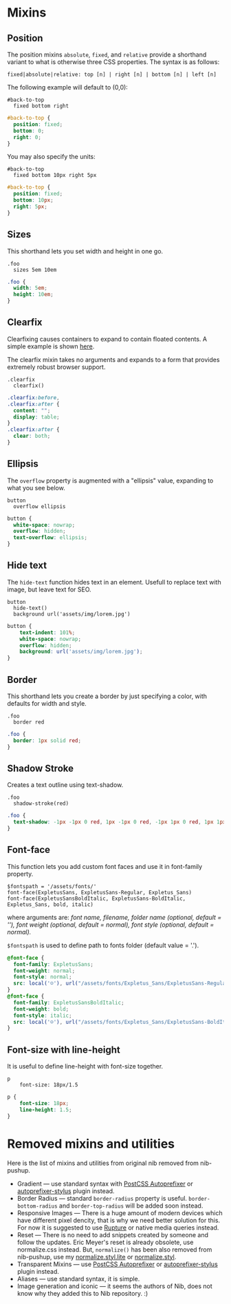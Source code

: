 # Mixins
## Position

The position mixins `absolute`, `fixed`, and `relative` provide a shorthand variant to what is otherwise three CSS properties. The syntax is as follows:

```
fixed|absolute|relative: top [n] | right [n] | bottom [n] | left [n]
```

The following example will default to (0,0):

```stylus
#back-to-top
  fixed bottom right
```

```css
#back-to-top {
  position: fixed;
  bottom: 0;
  right: 0;
}
```

You may also specify the units:

```stylus
#back-to-top
  fixed bottom 10px right 5px
```

```css
#back-to-top {
  position: fixed;
  bottom: 10px;
  right: 5px;
}
```

## Sizes
This shorthand lets you set width and height in one go.

```stylus
.foo
  sizes 5em 10em
```

```css
.foo {
  width: 5em;
  height: 10em;
}
```

## Clearfix
Clearfixing causes containers to expand to contain floated contents. A simple example is shown [here](http://learnlayout.com/clearfix.html).

The clearfix mixin takes no arguments and expands to a form that provides extremely robust browser support.

```stylus
.clearfix
  clearfix()
```

```css
.clearfix:before,
.clearfix:after {
  content: "";
  display: table;
}
.clearfix:after {
  clear: both;
}
```

## Ellipsis
The `overflow` property is augmented with a "ellipsis" value, expanding to what you see below.

```stylus
button
  overflow ellipsis
```

```css
button {
  white-space: nowrap;
  overflow: hidden;
  text-overflow: ellipsis;
}
```

## Hide text
The `hide-text` function hides text in an element. Usefull to replace text with image, but leave text for SEO.

```stylus
button
  hide-text()
  background url('assets/img/lorem.jpg')
```

```css
button {
    text-indent: 101%;
    white-space: nowrap;
    overflow: hidden;
    background: url('assets/img/lorem.jpg');
}
```

## Border
This shorthand lets you create a border by just specifying a color, with defaults for width and style.

```stylus
.foo
  border red
```

```css
.foo {
  border: 1px solid red;
}
```

## Shadow Stroke
Creates a text outline using text-shadow.

```stylus
.foo
  shadow-stroke(red)
```

```css
.foo {
  text-shadow: -1px -1px 0 red, 1px -1px 0 red, -1px 1px 0 red, 1px 1px 0 red;
}
```


## Font-face
This function lets you add custom font faces and use it in font-family property.

```stylus
$fontspath = '/assets/fonts/'
font-face(ExpletusSans, ExpletusSans-Regular, Expletus_Sans)
font-face(ExpletusSansBoldItalic, ExpletusSans-BoldItalic, Expletus_Sans, bold, italic)
```
where arguments are: *font name, filename, folder name (optional, default = ''), font weight (optional, default = normal), font style (optional, default = normal).*

`$fontspath` is used to define path to fonts folder (default value = '.').
```css
@font-face {
  font-family: ExpletusSans;
  font-weight: normal;
  font-style: normal;
  src: local('☺'), url("/assets/fonts/Expletus_Sans/ExpletusSans-Regular.woff") format('woff');
}
@font-face {
  font-family: ExpletusSansBoldItalic;
  font-weight: bold;
  font-style: italic;
  src: local('☺'), url("/assets/fonts/Expletus_Sans/ExpletusSans-BoldItalic.woff") format('woff');
}
```

## Font-size with line-height

It is useful to define line-height with font-size together.

```stylus
p
    font-size: 18px/1.5
```
```css
p {
    font-size: 18px;
    line-height: 1.5;
}
```

# Removed mixins and utilities
Here is the list of mixins and utilities from original nib removed from nib-pushup.

- Gradient — use standard syntax with [PostCSS Autoprefixer](https://github.com/postcss/autoprefixer) or [autoprefixer-stylus](https://www.npmjs.com/package/autoprefixer-stylus) plugin instead.
- Border Radius — standard `border-radius` property is useful. `border-bottom-radius` and `border-top-radius` will be added soon instead.
- Responsive Images — There is a huge amount of modern devices which have different pixel dencity, that is why we need better solution for this. For now it is suggested to use [Rupture](https://github.com/jescalan/rupture) or native media queries instead.
- Reset — There is no need to add snippets created by someone and follow the updates. Eric Meyer's reset is already obsolete, use normalize.css instead. But, `normalize()` has been also removed from nib-pushup, use my [normalize.styl.lite](https://github.com/seleckis/normalize.styl.lite) or [normalize.styl](https://github.com/bymathias/normalize.styl).
- Transparent Mixins — use [PostCSS Autoprefixer](https://github.com/postcss/autoprefixer) or [autoprefixer-stylus](https://www.npmjs.com/package/autoprefixer-stylus) plugin instead.
- Aliases — use standard syntax, it is simple.
- Image generation and iconic — it seems the authors of Nib, does not know why they added this to Nib repository. :)
